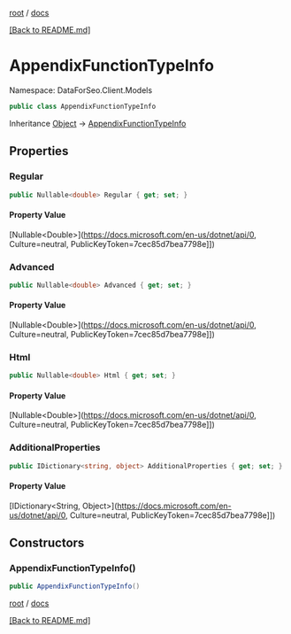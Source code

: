 [root](./../ "root") / [docs](./ "docs")

[[Back to README.md]](./../README.md "[Back to README.md]")

# AppendixFunctionTypeInfo

Namespace: DataForSeo.Client.Models

```csharp
public class AppendixFunctionTypeInfo
```

Inheritance [Object](https://docs.microsoft.com/en-us/dotnet/api/Object) → [AppendixFunctionTypeInfo](./AppendixFunctionTypeInfo.md)

## Properties

### **Regular**

```csharp
public Nullable<double> Regular { get; set; }
```

#### Property Value

[Nullable&lt;Double&gt;](https://docs.microsoft.com/en-us/dotnet/api/0, Culture=neutral, PublicKeyToken=7cec85d7bea7798e]])<br>

### **Advanced**

```csharp
public Nullable<double> Advanced { get; set; }
```

#### Property Value

[Nullable&lt;Double&gt;](https://docs.microsoft.com/en-us/dotnet/api/0, Culture=neutral, PublicKeyToken=7cec85d7bea7798e]])<br>

### **Html**

```csharp
public Nullable<double> Html { get; set; }
```

#### Property Value

[Nullable&lt;Double&gt;](https://docs.microsoft.com/en-us/dotnet/api/0, Culture=neutral, PublicKeyToken=7cec85d7bea7798e]])<br>

### **AdditionalProperties**

```csharp
public IDictionary<string, object> AdditionalProperties { get; set; }
```

#### Property Value

[IDictionary&lt;String, Object&gt;](https://docs.microsoft.com/en-us/dotnet/api/0, Culture=neutral, PublicKeyToken=7cec85d7bea7798e]])<br>

## Constructors

### **AppendixFunctionTypeInfo()**

```csharp
public AppendixFunctionTypeInfo()
```

[root](./../ "root") / [docs](./ "docs")

[[Back to README.md]](./../README.md "[Back to README.md]")